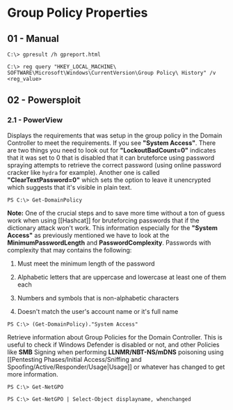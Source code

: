 # Group Policy Properties

## 01 - Manual

`C:\> gpresult /h gpreport.html`

`C:\> reg query "HKEY_LOCAL_MACHINE\ SOFTWARE\Microsoft\Windows\CurrentVersion\Group Policy\ History" /v <reg_value>`

## 02 - Powersploit

### 2.1 - PowerView

Displays the requirements that was setup in the group policy in the Domain Controller to meet the requirements. If you see **"System Access"**. There are two things you need to look out for **"LockoutBadCount=0"** indicates that it was set to 0 that is disabled that it can bruteforce using password spraying attempts to retrieve the correct password (using online password cracker like `hydra` for example). Another one is called **"ClearTextPassword=0"** which sets the option to leave it unencrypted which suggests that it's visible in plain text.

`PS C:\> Get-DomainPolicy`

**Note:** One of the crucial steps and to save more time without a ton of guess work when using [[Hashcat]] for bruteforcing passwords that if the dictionary attack won't work. This information especially for the **"System Access"** as previously mentioned we have to look at the **MinimumPasswordLength** and **PasswordComplexity**. Passwords with complexity that may contains the following:

1. Must meet the minimum length of the password

2. Alphabetic letters that are uppercase and lowercase at least one of them each

3. Numbers and symbols that is non-alphabetic characters

4. Doesn't match the user's account name or it's full name

`PS C:\> (Get-DomainPolicy)."System Access"`

Retrieve information about Group Policies for the Domain Controller. This is useful to check if Windows Defender is disabled or not, and other Policies like **SMB** Signing when performing **LLNMR/NBT-NS/mDNS** poisoning using [[Pentesting Phases/Initial Access/Sniffing and Spoofing/Active/Responder/Usage|Usage]] or whatever has changed to get more information.

`PS C:\> Get-NetGPO`

`PS C:\> Get-NetGPO | Select-Object displayname, whenchanged`